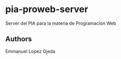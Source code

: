 # pia-proweb-server

Server del PIA para la materia de Programacion Web

## Authors

Emmanuel Lopez Ojeda
